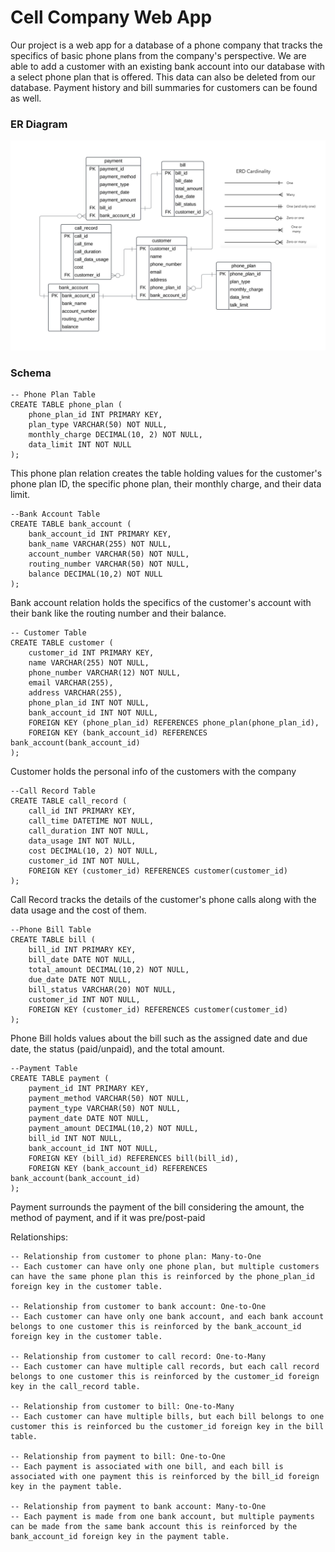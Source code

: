 # Cell Company Web App

Our project is a web app for a database of a phone company that tracks the specifics of basic phone plans from the company's perspective. We are able to add a customer with an existing bank account into our database with a select phone plan that is offered. This data can also be deleted from our database. Payment history and bill summaries for customers can be found as well.

### ER Diagram

![ER Model](CellCompanyERD.jpg)

### Schema

~~~
-- Phone Plan Table
CREATE TABLE phone_plan (
    phone_plan_id INT PRIMARY KEY,
    plan_type VARCHAR(50) NOT NULL,
    monthly_charge DECIMAL(10, 2) NOT NULL,
    data_limit INT NOT NULL
);
~~~
This phone plan relation creates the table holding values for the customer's phone plan ID, the specific phone plan, their monthly charge, and their data limit.

~~~
--Bank Account Table
CREATE TABLE bank_account (
    bank_account_id INT PRIMARY KEY,
    bank_name VARCHAR(255) NOT NULL,
    account_number VARCHAR(50) NOT NULL,
    routing_number VARCHAR(50) NOT NULL,
    balance DECIMAL(10,2) NOT NULL
);
~~~
Bank account relation holds the specifics of the customer's account with their bank like the routing number and their balance.

~~~
-- Customer Table
CREATE TABLE customer (
    customer_id INT PRIMARY KEY,
    name VARCHAR(255) NOT NULL,
    phone_number VARCHAR(12) NOT NULL,
    email VARCHAR(255),
    address VARCHAR(255),
    phone_plan_id INT NOT NULL,
    bank_account_id INT NOT NULL,
    FOREIGN KEY (phone_plan_id) REFERENCES phone_plan(phone_plan_id),
    FOREIGN KEY (bank_account_id) REFERENCES bank_account(bank_account_id)
);
~~~
Customer holds the personal info of the customers with the company

~~~
--Call Record Table
CREATE TABLE call_record (
    call_id INT PRIMARY KEY,
    call_time DATETIME NOT NULL,
    call_duration INT NOT NULL,
    data_usage INT NOT NULL,
    cost DECIMAL(10, 2) NOT NULL,
    customer_id INT NOT NULL,
    FOREIGN KEY (customer_id) REFERENCES customer(customer_id)
);
~~~
Call Record tracks the details of the customer's phone calls along with the data usage and the cost of them.

~~~
--Phone Bill Table
CREATE TABLE bill (
    bill_id INT PRIMARY KEY,    
    bill_date DATE NOT NULL,
    total_amount DECIMAL(10,2) NOT NULL,
    due_date DATE NOT NULL,
    bill_status VARCHAR(20) NOT NULL,
    customer_id INT NOT NULL,
    FOREIGN KEY (customer_id) REFERENCES customer(customer_id)
);
~~~
Phone Bill holds values about the bill such as the assigned date and due date, the status (paid/unpaid), and the total amount.

~~~
--Payment Table
CREATE TABLE payment (
    payment_id INT PRIMARY KEY,
    payment_method VARCHAR(50) NOT NULL,
    payment_type VARCHAR(50) NOT NULL,
    payment_date DATE NOT NULL,
    payment_amount DECIMAL(10,2) NOT NULL,
    bill_id INT NOT NULL,
    bank_account_id INT NOT NULL,
    FOREIGN KEY (bill_id) REFERENCES bill(bill_id),
    FOREIGN KEY (bank_account_id) REFERENCES bank_account(bank_account_id)
);
~~~
Payment surrounds the payment of the bill considering the amount, the method of payment, and if it was pre/post-paid



Relationships:
~~~
-- Relationship from customer to phone plan: Many-to-One
-- Each customer can have only one phone plan, but multiple customers can have the same phone plan this is reinforced by the phone_plan_id foreign key in the customer table.

-- Relationship from customer to bank account: One-to-One
-- Each customer can have only one bank account, and each bank account belongs to one customer this is reinforced by the bank_account_id foreign key in the customer table.

-- Relationship from customer to call record: One-to-Many
-- Each customer can have multiple call records, but each call record belongs to one customer this is reinforced by the customer_id foreign key in the call_record table.

-- Relationship from customer to bill: One-to-Many
-- Each customer can have multiple bills, but each bill belongs to one customer this is reinforced bu the customer_id foreign key in the bill table.

-- Relationship from payment to bill: One-to-One
-- Each payment is associated with one bill, and each bill is associated with one payment this is reinforced by the bill_id foreign key in the payment table.

-- Relationship from payment to bank account: Many-to-One
-- Each payment is made from one bank account, but multiple payments can be made from the same bank account this is reinforced by the bank_account_id foreign key in the payment table.
~~~



